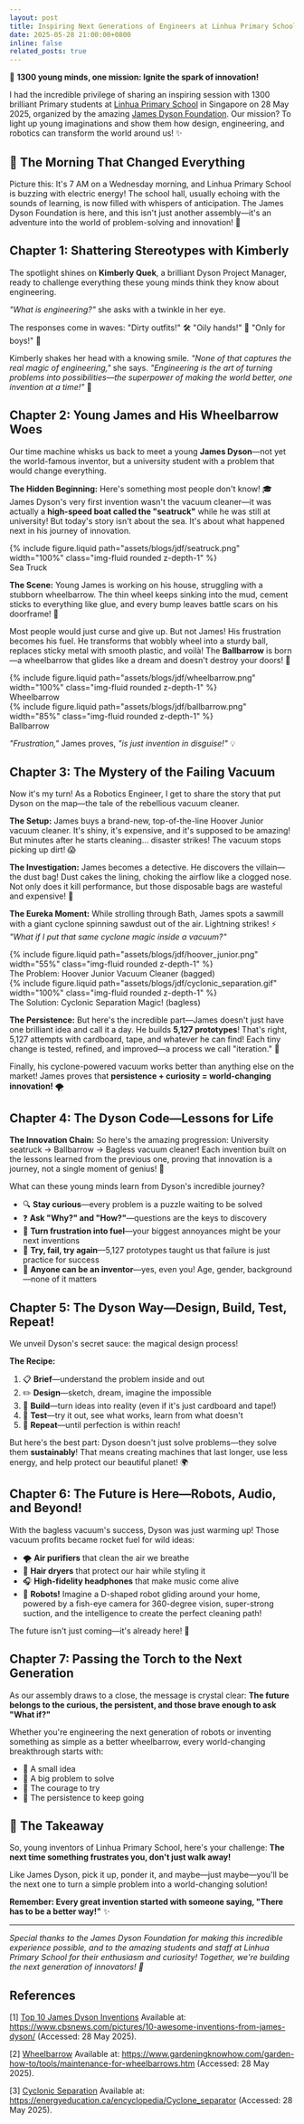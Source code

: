 ```yaml
---
layout: post
title: Inspiring Next Generations of Engineers at Linhua Primary School 💫
date: 2025-05-28 21:00:00+0800
inline: false
related_posts: true
---
```


🚀 **1300 young minds, one mission: Ignite the spark of innovation!**

I had the incredible privilege of sharing an inspiring session with 1300 brilliant Primary students at [Linhua Primary School](https://www.lianhuapri.moe.edu.sg/) in Singapore on 28 May 2025, organized by the amazing [James Dyson Foundation](https://www.jamesdysonfoundation.com/). Our mission? To light up young imaginations and show them how design, engineering, and robotics can transform the world around us! ✨

## 🌅 The Morning That Changed Everything

Picture this: It's 7 AM on a Wednesday morning, and Linhua Primary School is buzzing with electric energy! The school hall, usually echoing with the sounds of learning, is now filled with whispers of anticipation. The James Dyson Foundation is here, and this isn't just another assembly—it's an adventure into the world of problem-solving and innovation! 🎯

## Chapter 1: Shattering Stereotypes with Kimberly

The spotlight shines on **Kimberly Quek**, a brilliant Dyson Project Manager, ready to challenge everything these young minds think they know about engineering.

*"What is engineering?"* she asks with a twinkle in her eye.

The responses come in waves: "Dirty outfits!" 🛠️ "Oily hands!" 🔧 "Only for boys!" 👦

Kimberly shakes her head with a knowing smile. *"None of that captures the real magic of engineering,"* she says. *"Engineering is the art of turning problems into possibilities—the superpower of making the world better, one invention at a time!"* 💫

## Chapter 2: Young James and His Wheelbarrow Woes

Our time machine whisks us back to meet a young **James Dyson**—not yet the world-famous inventor, but a university student with a problem that would change everything.

**The Hidden Beginning:** Here's something most people don't know! 🎓 James Dyson's very first invention wasn't the vacuum cleaner—it was actually a **high-speed boat called the "seatruck"** while he was still at university! But today's story isn't about the sea. It's about what happened next in his journey of innovation.

<div class="row justify-content-md-center">
  <div class="col-sm-4 text-center">
      {% include figure.liquid path="assets/blogs/jdf/seatruck.png" width="100%" class="img-fluid rounded z-depth-1" %}
      <div class="caption text-center"> Sea Truck </div>
    </div>
</div>

**The Scene:** Young James is working on his house, struggling with a stubborn wheelbarrow. The thin wheel keeps sinking into the mud, cement sticks to everything like glue, and every bump leaves battle scars on his doorframe! 😤

Most people would just curse and give up. But not James! His frustration becomes his fuel. He transforms that wobbly wheel into a sturdy ball, replaces sticky metal with smooth plastic, and voilà! The **Ballbarrow** is born—a wheelbarrow that glides like a dream and doesn't destroy your doors! 🎾

<div class="row justify-content-md-center">
  <div class="col-sm-4 text-center">
      {% include figure.liquid path="assets/blogs/jdf/wheelbarrow.png" width="100%" class="img-fluid rounded z-depth-1" %}
      <div class="caption text-center"> Wheelbarrow </div>
    </div>
  <div class="col-sm-4 text-center">
      {% include figure.liquid path="assets/blogs/jdf/ballbarrow.png" width="85%" class="img-fluid rounded z-depth-1" %}
      <div class="caption text-center"> Ballbarrow </div>
    </div>
</div>

*"Frustration,"* James proves, *"is just invention in disguise!"* 💡

## Chapter 3: The Mystery of the Failing Vacuum

Now it's my turn! As a Robotics Engineer, I get to share the story that put Dyson on the map—the tale of the rebellious vacuum cleaner.

**The Setup:** James buys a brand-new, top-of-the-line Hoover Junior vacuum cleaner. It's shiny, it's expensive, and it's supposed to be amazing! But minutes after he starts cleaning... disaster strikes! The vacuum stops picking up dirt! 😱

**The Investigation:** James becomes a detective. He discovers the villain—the dust bag! Dust cakes the lining, choking the airflow like a clogged nose. Not only does it kill performance, but those disposable bags are wasteful and expensive! 💸

**The Eureka Moment:** While strolling through Bath, James spots a sawmill with a giant cyclone spinning sawdust out of the air. Lightning strikes! ⚡ *"What if I put that same cyclone magic inside a vacuum?"*

<div class="row justify-content-md-center">
  <div class="col-sm-4 text-center">
      {% include figure.liquid path="assets/blogs/jdf/hoover_junior.png" width="55%" class="img-fluid rounded z-depth-1" %}
      <div class="caption text-center"> The Problem: Hoover Junior Vacuum Cleaner (bagged) </div>
    </div>
  <div class="col-sm-4 text-center">
      {% include figure.liquid path="assets/blogs/jdf/cyclonic_separation.gif" width="100%" class="img-fluid rounded z-depth-1" %}
      <div class="caption text-center"> The Solution: Cyclonic Separation Magic! (bagless) </div>
    </div>
</div>

**The Persistence:** But here's the incredible part—James doesn't just have one brilliant idea and call it a day. He builds **5,127 prototypes**! That's right, 5,127 attempts with cardboard, tape, and whatever he can find! Each tiny change is tested, refined, and improved—a process we call "iteration." 🔄

Finally, his cyclone-powered vacuum works better than anything else on the market! James proves that **persistence + curiosity = world-changing innovation!** 🌪️

## Chapter 4: The Dyson Code—Lessons for Life

**The Innovation Chain:** So here's the amazing progression: University seatruck → Ballbarrow → Bagless vacuum cleaner! Each invention built on the lessons learned from the previous one, proving that innovation is a journey, not a single moment of genius! 🚀

What can these young minds learn from Dyson's incredible journey?

- 🔍 **Stay curious**—every problem is a puzzle waiting to be solved
- ❓ **Ask "Why?" and "How?"**—questions are the keys to discovery
- 😤 **Turn frustration into fuel**—your biggest annoyances might be your next inventions
- 🔄 **Try, fail, try again**—5,127 prototypes taught us that failure is just practice for success
- 🌟 **Anyone can be an inventor**—yes, even you! Age, gender, background—none of it matters

## Chapter 5: The Dyson Way—Design, Build, Test, Repeat!

We unveil Dyson's secret sauce: the magical design process!

**The Recipe:**

1. 📋 **Brief**—understand the problem inside and out
2. ✏️ **Design**—sketch, dream, imagine the impossible
3. 🔨 **Build**—turn ideas into reality (even if it's just cardboard and tape!)
4. 🧪 **Test**—try it out, see what works, learn from what doesn't
5. 🔄 **Repeat**—until perfection is within reach!

But here's the best part: Dyson doesn't just solve problems—they solve them **sustainably**! That means creating machines that last longer, use less energy, and help protect our beautiful planet! 🌍

## Chapter 6: The Future is Here—Robots, Audio, and Beyond!

With the bagless vacuum's success, Dyson was just warming up! Those vacuum profits became rocket fuel for wild ideas:

- 🌪️ **Air purifiers** that clean the air we breathe
- 💨 **Hair dryers** that protect our hair while styling it
- 🎧 **High-fidelity headphones** that make music come alive
- 🤖 **Robots!** Imagine a D-shaped robot gliding around your home, powered by a fish-eye camera for 360-degree vision, super-strong suction, and the intelligence to create the perfect cleaning path!

The future isn't just coming—it's already here! 🚀

## Chapter 7: Passing the Torch to the Next Generation

As our assembly draws to a close, the message is crystal clear: **The future belongs to the curious, the persistent, and those brave enough to ask "What if?"**

Whether you're engineering the next generation of robots or inventing something as simple as a better wheelbarrow, every world-changing breakthrough starts with:

- 💭 A small idea
- 🎯 A big problem to solve
- 💪 The courage to try
- 🔄 The persistence to keep going

## 🌟 The Takeaway

So, young inventors of Linhua Primary School, here's your challenge: **The next time something frustrates you, don't just walk away!**

Like James Dyson, pick it up, ponder it, and maybe—just maybe—you'll be the next one to turn a simple problem into a world-changing solution!

**Remember: Every great invention started with someone saying, "There has to be a better way!"** ✨

---

*Special thanks to the James Dyson Foundation for making this incredible experience possible, and to the amazing students and staff at Linhua Primary School for their enthusiasm and curiosity! Together, we're building the next generation of innovators! 🎉*

## References

[1] [Top 10 James Dyson Inventions](https://www.cbsnews.com/pictures/10-awesome-inventions-from-james-dyson/) Available at: https://www.cbsnews.com/pictures/10-awesome-inventions-from-james-dyson/ (Accessed: 28 May 2025).

[2] [Wheelbarrow](https://www.gardeningknowhow.com/garden-how-to/tools/maintenance-for-wheelbarrows.htm) Available at: https://www.gardeningknowhow.com/garden-how-to/tools/maintenance-for-wheelbarrows.htm (Accessed: 28 May 2025).

[3] [Cyclonic Separation](https://energyeducation.ca/encyclopedia/Cyclone_separator) Available at: https://energyeducation.ca/encyclopedia/Cyclone_separator (Accessed: 28 May 2025).
